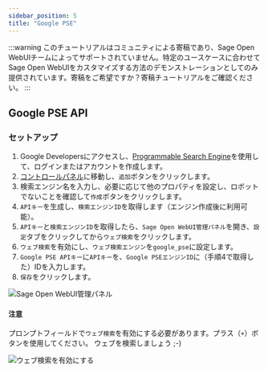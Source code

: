 ```yaml
---
sidebar_position: 5
title: "Google PSE"
---
```


:::warning
このチュートリアルはコミュニティによる寄稿であり、Sage Open WebUIチームによってサポートされていません。特定のユースケースに合わせてSage Open WebUIをカスタマイズする方法のデモンストレーションとしてのみ提供されています。寄稿をご希望ですか？寄稿チュートリアルをご確認ください。
:::

## Google PSE API

### セットアップ

1. Google Developersにアクセスし、[Programmable Search Engine](https://developers.google.com/custom-search)を使用して、ログインまたはアカウントを作成します。
2. [コントロールパネル](https://programmablesearchengine.google.com/controlpanel/all)に移動し、`追加`ボタンをクリックします。
3. 検索エンジン名を入力し、必要に応じて他のプロパティを設定し、ロボットでないことを確認して`作成`ボタンをクリックします。
4. `APIキー`を生成し、`検索エンジンID`を取得します（エンジン作成後に利用可能）。
5. `APIキー`と`検索エンジンID`を取得したら、`Sage Open WebUI管理パネル`を開き、`設定`タブをクリックしてから`ウェブ検索`をクリックします。
6. `ウェブ検索`を有効にし、`ウェブ検索エンジン`を`google_pse`に設定します。
7. `Google PSE APIキー`に`APIキー`を、`Google PSEエンジンID`に（手順4で取得した）IDを入力します。
8. `保存`をクリックします。

![Sage Open WebUI管理パネル](/images/tutorial_google_pse1.png)

#### 注意

プロンプトフィールドで`ウェブ検索`を有効にする必要があります。プラス（`+`）ボタンを使用してください。
ウェブを検索しましょう ;-)

![ウェブ検索を有効にする](/images/tutorial_google_pse2.png)